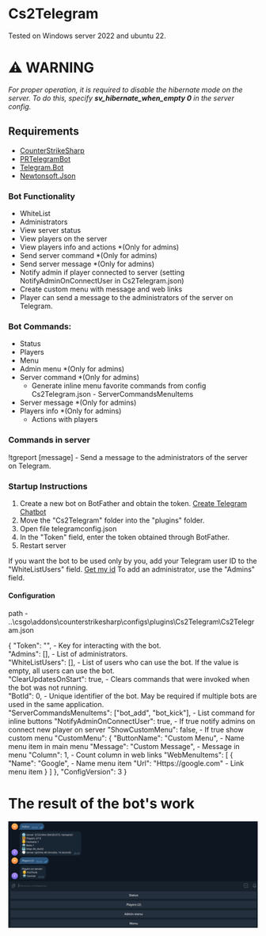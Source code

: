 # Cs2Telegram

Tested on Windows server 2022 and ubuntu 22.

# ⚠️ WARNING
*For proper operation, it is required to disable the hibernate mode on the server. To do this, specify __sv_hibernate_when_empty 0__ in the server config.*

## Requirements
 - [CounterStrikeSharp](https://github.com/roflmuffin/CounterStrikeSharp/tree/main)
 - [PRTelegramBot](https://github.com/prethink/PRTelegramBot)
 - [Telegram.Bot](https://github.com/TelegramBots/Telegram.Bot)
 - [Newtonsoft.Json](https://github.com/JamesNK/Newtonsoft.Json)       


### Bot Functionality
- WhiteList
- Administrators
- View server status
- View players on the server
- View players info and actions *(Only for admins)
- Send server command *(Only for admins)
- Send server message *(Only for admins)
- Notify admin if player connected to server (setting NotifyAdminOnConnectUser in Cs2Telegram.json)
- Create custom menu with message and web links
- Player can send a message to the administrators of the server on Telegram.


### Bot Commands:
- Status
- Players
- Menu
- Admin menu *(Only for admins)
- Server command *(Only for admins)
   * Generate inline menu favorite commands from config Cs2Telegram.json - ServerCommandsMenuItems
- Server message *(Only for admins)
-  Players info *(Only for admins)
   * Actions with players

### Commands in server
!tgreport [message] - Send a message to the administrators of the server on Telegram.

### Startup Instructions
1. Create a new bot on BotFather and obtain the token. [Create Telegram Chatbot](https://sendpulse.com/knowledge-base/chatbot/telegram/create-telegram-chatbot)
2. Move the "Cs2Telegram" folder into the "plugins" folder.
3. Open file telegramconfig.json
4. In the "Token" field, enter the token obtained through BotFather.
5. Restart server

If you want the bot to be used only by you, add your Telegram user ID to the "WhiteListUsers" field. [Get my id](https://t.me/getmyid_bot) To add an administrator, use the "Admins" field.

#### Configuration
path - ..\csgo\addons\counterstrikesharp\configs\plugins\Cs2Telegram\Cs2Telegram.json     

{
  "Token": "", - Key for interacting with the bot.     
  "Admins": [], - List of administrators.       
  "WhiteListUsers": [], - List of users who can use the bot. If the value is empty, all users can use the bot.       
  "ClearUpdatesOnStart": true, - Clears commands that were invoked when the bot was not running.       
  "BotId": 0, - Unique identifier of the bot. May be required if multiple bots are used in the same application.  
  "ServerCommandsMenuItems": ["bot_add", "bot_kick"], - List command for inline buttons 
  "NotifyAdminOnConnectUser": true, - If true notify admins on connect new player on server
  "ShowCustomMenu": false, - If true show custom menu
  "CustomMenu": { 
    "ButtonName": "Custom Menu", - Name menu item in main menu
    "Message": "Custom Message", - Message in menu
    "Column": 1, - Count column in web links
    "WebMenuItems": [
      {
        "Name": "Google", - Name menu item 
        "Url": "Https://google.com"  - Link menu item 
      }
    ]
  },
  "ConfigVersion": 3
}

     
   
# The result of the bot's work

![BotResult](/doc/BotResult.png)
